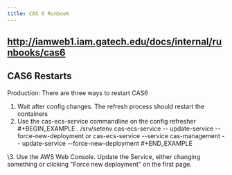 ```yaml
---
title: CAS 6 Runbook
---
```


## http://iamweb1.iam.gatech.edu/docs/internal/runbooks/cas6

## CAS6 Restarts

Production: There are three ways to restart CAS6

1. Wait after config changes. The refresh process should restart the containers
1. Use the cas-ecs-service commandline on the config refresher #+BEGIN_EXAMPLE
. /srv/setenv
cas-ecs-service -- update-service --force-new-deployment
or
cas-ecs-service --service cas-management -- update-service --force-new-deployment
#+END_EXAMPLE

 \3. Use the AWS Web Console. Update the Service, either changing something or clicking "Force new deployment" on the first page.
